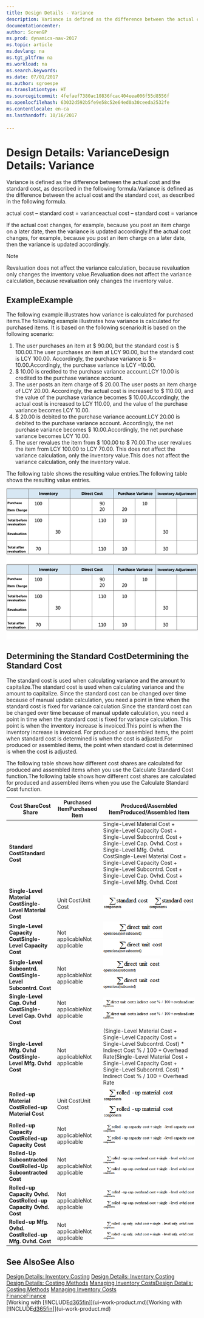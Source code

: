 ```yaml
---
title: Design Details - Variance
description: Variance is defined as the difference between the actual cost and the standard cost, as described in the following formula.
documentationcenter: 
author: SorenGP
ms.prod: dynamics-nav-2017
ms.topic: article
ms.devlang: na
ms.tgt_pltfrm: na
ms.workload: na
ms.search.keywords: 
ms.date: 07/01/2017
ms.author: sgroespe
ms.translationtype: HT
ms.sourcegitcommit: 4fefaef7380ac10836fcac404eea006f55d8556f
ms.openlocfilehash: 63032d592b5fe9e58c52e64ed0a30ceeda2532fe
ms.contentlocale: en-ca
ms.lasthandoff: 10/16/2017

---
```

# <a name="design-details-variance"></a><span data-ttu-id="1875d-103">Design Details: Variance</span><span class="sxs-lookup"><span data-stu-id="1875d-103">Design Details: Variance</span></span>
<span data-ttu-id="1875d-104">Variance is defined as the difference between the actual cost and the standard cost, as described in the following formula.</span><span class="sxs-lookup"><span data-stu-id="1875d-104">Variance is defined as the difference between the actual cost and the standard cost, as described in the following formula.</span></span>  

 <span data-ttu-id="1875d-105">actual cost – standard cost = variance</span><span class="sxs-lookup"><span data-stu-id="1875d-105">actual cost – standard cost = variance</span></span>  

 <span data-ttu-id="1875d-106">If the actual cost changes, for example, because you post an item charge on a later date, then the variance is updated accordingly.</span><span class="sxs-lookup"><span data-stu-id="1875d-106">If the actual cost changes, for example, because you post an item charge on a later date, then the variance is updated accordingly.</span></span>  

> [!NOTE]  
>  <span data-ttu-id="1875d-107">Revaluation does not affect the variance calculation, because revaluation only changes the inventory value.</span><span class="sxs-lookup"><span data-stu-id="1875d-107">Revaluation does not affect the variance calculation, because revaluation only changes the inventory value.</span></span>  

## <a name="example"></a><span data-ttu-id="1875d-108">Example</span><span class="sxs-lookup"><span data-stu-id="1875d-108">Example</span></span>  
 <span data-ttu-id="1875d-109">The following example illustrates how variance is calculated for purchased items.</span><span class="sxs-lookup"><span data-stu-id="1875d-109">The following example illustrates how variance is calculated for purchased items.</span></span> <span data-ttu-id="1875d-110">It is based on the following scenario:</span><span class="sxs-lookup"><span data-stu-id="1875d-110">It is based on the following scenario:</span></span>  

1.  <span data-ttu-id="1875d-111">The user purchases an item at $ 90.00, but the standard cost is $ 100.00.</span><span class="sxs-lookup"><span data-stu-id="1875d-111">The user purchases an item at LCY 90.00, but the standard cost is LCY 100.00.</span></span> <span data-ttu-id="1875d-112">Accordingly, the purchase variance is $ –10.00.</span><span class="sxs-lookup"><span data-stu-id="1875d-112">Accordingly, the purchase variance is LCY –10.00.</span></span>  
2.  <span data-ttu-id="1875d-113">$ 10.00 is credited to the purchase variance account.</span><span class="sxs-lookup"><span data-stu-id="1875d-113">LCY 10.00 is credited to the purchase variance account.</span></span>  
3.  <span data-ttu-id="1875d-114">The user posts an item charge of $ 20.00.</span><span class="sxs-lookup"><span data-stu-id="1875d-114">The user posts an item charge of LCY 20.00.</span></span> <span data-ttu-id="1875d-115">Accordingly, the actual cost is increased to $ 110.00, and the value of the purchase variance becomes $ 10.00.</span><span class="sxs-lookup"><span data-stu-id="1875d-115">Accordingly, the actual cost is increased to LCY 110.00, and the value of the purchase variance becomes LCY 10.00.</span></span>  
4.  <span data-ttu-id="1875d-116">$ 20.00 is debited to the purchase variance account.</span><span class="sxs-lookup"><span data-stu-id="1875d-116">LCY 20.00 is debited to the purchase variance account.</span></span> <span data-ttu-id="1875d-117">Accordingly, the net purchase variance becomes $ 10.00.</span><span class="sxs-lookup"><span data-stu-id="1875d-117">Accordingly, the net purchase variance becomes LCY 10.00.</span></span>  
5.  <span data-ttu-id="1875d-118">The user revalues the item from $ 100.00 to $ 70.00.</span><span class="sxs-lookup"><span data-stu-id="1875d-118">The user revalues the item from LCY 100.00 to LCY 70.00.</span></span> <span data-ttu-id="1875d-119">This does not affect the variance calculation, only the inventory value.</span><span class="sxs-lookup"><span data-stu-id="1875d-119">This does not affect the variance calculation, only the inventory value.</span></span>  

 <span data-ttu-id="1875d-120">The following table shows the resulting value entries.</span><span class="sxs-lookup"><span data-stu-id="1875d-120">The following table shows the resulting value entries.</span></span>  

 <span data-ttu-id="1875d-121">![Purchase variance calculation](media/design_details_inventory_costing_11_purchase_variance.png "design_details_inventory_costing_11_purchase_variance")</span><span class="sxs-lookup"><span data-stu-id="1875d-121">![Purchase variance calculation](media/design_details_inventory_costing_11_purchase_variance.png "design_details_inventory_costing_11_purchase_variance")</span></span>  

## <a name="determining-the-standard-cost"></a><span data-ttu-id="1875d-122">Determining the Standard Cost</span><span class="sxs-lookup"><span data-stu-id="1875d-122">Determining the Standard Cost</span></span>  
 <span data-ttu-id="1875d-123">The standard cost is used when calculating variance and the amount to capitalize.</span><span class="sxs-lookup"><span data-stu-id="1875d-123">The standard cost is used when calculating variance and the amount to capitalize.</span></span> <span data-ttu-id="1875d-124">Since the standard cost can be changed over time because of manual update calculation, you need a point in time when the standard cost is fixed for variance calculation.</span><span class="sxs-lookup"><span data-stu-id="1875d-124">Since the standard cost can be changed over time because of manual update calculation, you need a point in time when the standard cost is fixed for variance calculation.</span></span> <span data-ttu-id="1875d-125">This point is when the inventory increase is invoiced.</span><span class="sxs-lookup"><span data-stu-id="1875d-125">This point is when the inventory increase is invoiced.</span></span> <span data-ttu-id="1875d-126">For produced or assembled items, the point when standard cost is determined is when the cost is adjusted.</span><span class="sxs-lookup"><span data-stu-id="1875d-126">For produced or assembled items, the point when standard cost is determined is when the cost is adjusted.</span></span>  

 <span data-ttu-id="1875d-127">The following table shows how different cost shares are calculated for produced and assembled items when you use the Calculate Standard Cost function.</span><span class="sxs-lookup"><span data-stu-id="1875d-127">The following table shows how different cost shares are calculated for produced and assembled items when you use the Calculate Standard Cost function.</span></span>  

|<span data-ttu-id="1875d-128">Cost Share</span><span class="sxs-lookup"><span data-stu-id="1875d-128">Cost Share</span></span>|<span data-ttu-id="1875d-129">Purchased Item</span><span class="sxs-lookup"><span data-stu-id="1875d-129">Purchased Item</span></span>|<span data-ttu-id="1875d-130">Produced/Assembled Item</span><span class="sxs-lookup"><span data-stu-id="1875d-130">Produced/Assembled Item</span></span>|  
|----------------|--------------------|------------------------------|  
|<span data-ttu-id="1875d-131">**Standard Cost**</span><span class="sxs-lookup"><span data-stu-id="1875d-131">**Standard Cost**</span></span>||<span data-ttu-id="1875d-132">Single-Level Material Cost + Single-Level Capacity Cost + Single-Level Subcontrd. Cost + Single-Level Cap. Ovhd. Cost + Single-Level Mfg. Ovhd. Cost</span><span class="sxs-lookup"><span data-stu-id="1875d-132">Single-Level Material Cost + Single-Level Capacity Cost + Single-Level Subcontrd. Cost + Single-Level Cap. Ovhd. Cost + Single-Level Mfg. Ovhd. Cost</span></span>|  
|<span data-ttu-id="1875d-133">**Single-Level Material Cost**</span><span class="sxs-lookup"><span data-stu-id="1875d-133">**Single-Level Material Cost**</span></span>|<span data-ttu-id="1875d-134">Unit Cost</span><span class="sxs-lookup"><span data-stu-id="1875d-134">Unit Cost</span></span>|<span data-ttu-id="1875d-135">![Equation 1](media/design_details_inventory_costing_11_equation_1.png "design_details_inventory_costing_11_equation_1")</span><span class="sxs-lookup"><span data-stu-id="1875d-135">![Equation 1](media/design_details_inventory_costing_11_equation_1.png "design_details_inventory_costing_11_equation_1")</span></span>|  
|<span data-ttu-id="1875d-136">**Single-Level Capacity Cost**</span><span class="sxs-lookup"><span data-stu-id="1875d-136">**Single-Level Capacity Cost**</span></span>|<span data-ttu-id="1875d-137">Not applicable</span><span class="sxs-lookup"><span data-stu-id="1875d-137">Not applicable</span></span>|<span data-ttu-id="1875d-138">![Equation 2](media/design_details_inventory_costing_11_equation_2.png "design_details_inventory_costing_11_equation_2")</span><span class="sxs-lookup"><span data-stu-id="1875d-138">![Equation 2](media/design_details_inventory_costing_11_equation_2.png "design_details_inventory_costing_11_equation_2")</span></span>|  
|<span data-ttu-id="1875d-139">**Single-Level Subcontrd. Cost**</span><span class="sxs-lookup"><span data-stu-id="1875d-139">**Single-Level Subcontrd. Cost**</span></span>|<span data-ttu-id="1875d-140">Not applicable</span><span class="sxs-lookup"><span data-stu-id="1875d-140">Not applicable</span></span>|<span data-ttu-id="1875d-141">![Equation 3](media/design_details_inventory_costing_11_equation_3.png "design_details_inventory_costing_11_equation_3")</span><span class="sxs-lookup"><span data-stu-id="1875d-141">![Equation 3](media/design_details_inventory_costing_11_equation_3.png "design_details_inventory_costing_11_equation_3")</span></span>|  
|<span data-ttu-id="1875d-142">**Single-Level Cap. Ovhd Cost**</span><span class="sxs-lookup"><span data-stu-id="1875d-142">**Single-Level Cap. Ovhd Cost**</span></span>|<span data-ttu-id="1875d-143">Not applicable</span><span class="sxs-lookup"><span data-stu-id="1875d-143">Not applicable</span></span>|<span data-ttu-id="1875d-144">![Equation 4](media/design_details_inventory_costing_11_equation_4.png "design_details_inventory_costing_11_equation_4")</span><span class="sxs-lookup"><span data-stu-id="1875d-144">![Equation 4](media/design_details_inventory_costing_11_equation_4.png "design_details_inventory_costing_11_equation_4")</span></span>|  
|<span data-ttu-id="1875d-145">**Single-Level Mfg. Ovhd Cost**</span><span class="sxs-lookup"><span data-stu-id="1875d-145">**Single-Level Mfg. Ovhd Cost**</span></span>|<span data-ttu-id="1875d-146">Not applicable</span><span class="sxs-lookup"><span data-stu-id="1875d-146">Not applicable</span></span>|<span data-ttu-id="1875d-147">(Single-Level Material Cost + Single-Level Capacity Cost + Single-Level Subcontrd. Cost) * Indirect Cost % / 100 + Overhead Rate</span><span class="sxs-lookup"><span data-stu-id="1875d-147">(Single-Level Material Cost + Single-Level Capacity Cost + Single-Level Subcontrd. Cost) * Indirect Cost % / 100 + Overhead Rate</span></span>|  
|<span data-ttu-id="1875d-148">**Rolled-up Material Cost**</span><span class="sxs-lookup"><span data-stu-id="1875d-148">**Rolled-up Material Cost**</span></span>|<span data-ttu-id="1875d-149">Unit Cost</span><span class="sxs-lookup"><span data-stu-id="1875d-149">Unit Cost</span></span>|<span data-ttu-id="1875d-150">![Equation 5](media/design_details_inventory_costing_11_equation_5.png "design_details_inventory_costing_11_equation_5")</span><span class="sxs-lookup"><span data-stu-id="1875d-150">![Equation 5](media/design_details_inventory_costing_11_equation_5.png "design_details_inventory_costing_11_equation_5")</span></span>|  
|<span data-ttu-id="1875d-151">**Rolled-up Capacity Cost**</span><span class="sxs-lookup"><span data-stu-id="1875d-151">**Rolled-up Capacity Cost**</span></span>|<span data-ttu-id="1875d-152">Not applicable</span><span class="sxs-lookup"><span data-stu-id="1875d-152">Not applicable</span></span>|<span data-ttu-id="1875d-153">![Equation 6](media/design_details_inventory_costing_11_equation_6.png "design_details_inventory_costing_11_equation_6")</span><span class="sxs-lookup"><span data-stu-id="1875d-153">![Equation 6](media/design_details_inventory_costing_11_equation_6.png "design_details_inventory_costing_11_equation_6")</span></span>|  
|<span data-ttu-id="1875d-154">**Rolled-Up Subcontracted Cost**</span><span class="sxs-lookup"><span data-stu-id="1875d-154">**Rolled-Up Subcontracted Cost**</span></span>|<span data-ttu-id="1875d-155">Not applicable</span><span class="sxs-lookup"><span data-stu-id="1875d-155">Not applicable</span></span>|<span data-ttu-id="1875d-156">![Equation 7](media/design_details_inventory_costing_11_equation_7.png "design_details_inventory_costing_11_equation_7")</span><span class="sxs-lookup"><span data-stu-id="1875d-156">![Equation 7](media/design_details_inventory_costing_11_equation_7.png "design_details_inventory_costing_11_equation_7")</span></span>|  
|<span data-ttu-id="1875d-157">**Rolled-up Capacity Ovhd. Cost**</span><span class="sxs-lookup"><span data-stu-id="1875d-157">**Rolled-up Capacity Ovhd. Cost**</span></span>|<span data-ttu-id="1875d-158">Not applicable</span><span class="sxs-lookup"><span data-stu-id="1875d-158">Not applicable</span></span>|<span data-ttu-id="1875d-159">![Equation 8](media/design_details_inventory_costing_11_equation_8.png "design_details_inventory_costing_11_equation_8")</span><span class="sxs-lookup"><span data-stu-id="1875d-159">![Equation 8](media/design_details_inventory_costing_11_equation_8.png "design_details_inventory_costing_11_equation_8")</span></span>|  
|<span data-ttu-id="1875d-160">**Rolled-up Mfg. Ovhd. Cost**</span><span class="sxs-lookup"><span data-stu-id="1875d-160">**Rolled-up Mfg. Ovhd. Cost**</span></span>|<span data-ttu-id="1875d-161">Not applicable</span><span class="sxs-lookup"><span data-stu-id="1875d-161">Not applicable</span></span>|<span data-ttu-id="1875d-162">![Equation 9](media/design_details_inventory_costing_11_equation_9.png "design_details_inventory_costing_11_equation_9")</span><span class="sxs-lookup"><span data-stu-id="1875d-162">![Equation 9](media/design_details_inventory_costing_11_equation_9.png "design_details_inventory_costing_11_equation_9")</span></span>|  

## <a name="see-also"></a><span data-ttu-id="1875d-163">See Also</span><span class="sxs-lookup"><span data-stu-id="1875d-163">See Also</span></span>  
 <span data-ttu-id="1875d-164">[Design Details: Inventory Costing](design-details-inventory-costing.md) </span><span class="sxs-lookup"><span data-stu-id="1875d-164">[Design Details: Inventory Costing](design-details-inventory-costing.md) </span></span>  
 <span data-ttu-id="1875d-165">[Design Details: Costing Methods](design-details-costing-methods.md) [Managing Inventory Costs](finance-manage-inventory-costs.md)</span><span class="sxs-lookup"><span data-stu-id="1875d-165">[Design Details: Costing Methods](design-details-costing-methods.md) [Managing Inventory Costs](finance-manage-inventory-costs.md)</span></span>  
 [<span data-ttu-id="1875d-166">Finance</span><span class="sxs-lookup"><span data-stu-id="1875d-166">Finance</span></span>](finance.md)  
 <span data-ttu-id="1875d-167">[Working with [!INCLUDE[d365fin](includes/d365fin_md.md)]](ui-work-product.md)</span><span class="sxs-lookup"><span data-stu-id="1875d-167">[Working with [!INCLUDE[d365fin](includes/d365fin_md.md)]](ui-work-product.md)</span></span>

